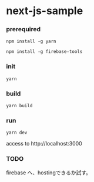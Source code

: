 # next-js-sample


### prerequired

```
npm install -g yarn
```

```
npm install -g firebase-tools
```

### init
```
yarn
```


### build
```
yarn build
```

### run
```
yarn dev
```

access to http://localhost:3000


### TODO
firebase へ、hostingできるか試す。

